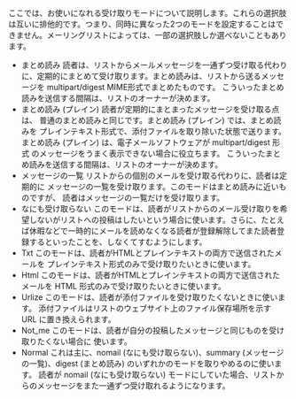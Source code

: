 ここでは、お使いになれる受け取りモードについて説明します。これらの選択肢は互いに排他的です。つまり、同時に異なった2つのモードを設定することはできません。メーリングリストによっては、一部の選択肢しか選べないこともあります。

-   まとめ読み
    読者は、リストからメールメッセージを一通ずつ受け取る代わりに、定期的にまとめて受け取ります。まとめ読みは、リストから送るメッセージを multipart/digest MIME形式でまとめたものです。
    こういったまとめ読みを送信する間隔は、リストのオーナーが決めます。
-   まとめ読み (プレイン)
    読者が定期的にまとまったメッセージを受け取る点は、 普通のまとめ読みと同じです。まとめ読み (プレイン) では、まとめ読みを プレインテキスト形式で、添付ファイルを取り除いた状態で送ります。 まとめ読み (プレイン) は、電子メールソフトウェアが multipart/digest 形式 のメッセージをうまく表示できない場合に役立ちます。
    こういったまとめ読みを送信する間隔は、リストのオーナーが決めます。
-   メッセージの一覧
    リストからの個別のメールを受け取る代わりに、読者は定期的に メッセージの一覧を受け取ります。このモードはまとめ読みに近いものですが、 読者はメッセージの一覧だけを受け取ります。
-   なにも受け取らない
    このモードは、読者がリストからのメール受け取りを希望しないがリストへの投稿はしたいという場合に使います。さらに、たとえば休暇などで一時的にメールを読めなくなる読者が登録解除してまた読者登録するといったことを、しなくてすむようにします。
-   Txt
    このモードは、読者がHTMLとプレインテキストの両方で送信されたメールを プレインテキスト形式のみで受け取りたいときに使います。
-   Html
    このモードは、読者がHTMLとプレインテキストの両方で送信されたメールを HTML 形式のみで受け取りたいときに使います。
-   Urlize
    このモードは、読者が添付ファイルを受け取りたくないときに使います。 添付ファイルはリストのウェブサイト上のファイル保存場所を示す URL に置き換えられます。
-   Not\_me
    このモードは、読者が自分の投稿したメッセージと同じものを受け取りたくない場合に 使います。
-   Normal
    これは主に、nomail (なにも受け取らない)、summary (メッセージの一覧)、digest (まとめ読み) のいずれかのモードを取りやめるのに使います。 読者が nomail (なにも受け取らない) モードにしていた場合、リストからのメッセージをまた一通ずつ受け取れるようになります。

